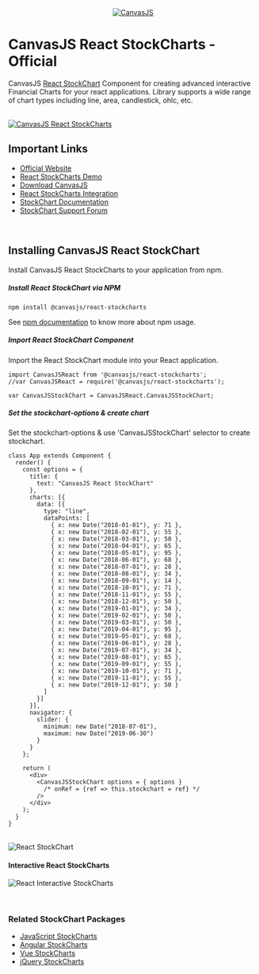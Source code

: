 <div align="center">
	<a href="https://www.npmjs.com/~canvasjs">
		<img src="https://canvasjs.com/wp-content/uploads/images/logo/canvasjs-logo-240x100.png" alt="CanvasJS"/>
	</a>
</div>

# CanvasJS React StockCharts - Official
CanvasJS [React StockChart](https://canvasjs.com/react-charts/#stockcharts) Component for creating advanced interactive Financial Charts for your react applications. Library supports a wide range of chart types including line, area, candlestick, ohlc, etc.

<br/>

<a href="https://canvasjs.com/react-charts/#stockcharts">
	<img src="https://canvasjs.com/wp-content/uploads/images/npm/react/react-stockcharts.jpg" alt="CanvasJS React StockCharts">
</a>

<br/>

## Important Links
- [Official Website](https://canvasjs.com/)
- [React StockCharts Demo](https://canvasjs.com/react-charts/#stockcharts)
- [Download CanvasJS](https://canvasjs.com/download-html5-charting-graphing-library/)
- [React StockCharts Integration](https://canvasjs.com/docs/stockcharts/integration/react/)
- [StockChart Documentation](https://canvasjs.com/docs/stockcharts/basics-of-creating-html5-stockchart/)
- [StockChart Support Forum](https://canvasjs.com/forums/forum/stockchart-support/)

<br/>

## Installing CanvasJS React StockChart
Install CanvasJS React StockCharts to your application from npm.
##### Install React StockChart via NPM
```
npm install @canvasjs/react-stockcharts
```
See [npm documentation](https://docs.npmjs.com/) to know more about npm usage.

##### Import React StockChart Component
Import the React StockChart module into your React application.
```
import CanvasJSReact from '@canvasjs/react-stockcharts';
//var CanvasJSReact = require('@canvasjs/react-stockcharts');

var CanvasJSStockChart = CanvasJSReact.CanvasJSStockChart;
```

##### Set the stockchart-options & create chart
Set the stockchart-options & use 'CanvasJSStockChart' selector to create stockchart.
```
class App extends Component {
  render() {
    const options = {
      title: {
        text: "CanvasJS React StockChart"
      },
      charts: [{
        data: [{
          type: "line",
          dataPoints: [
            { x: new Date("2018-01-01"), y: 71 },
            { x: new Date("2018-02-01"), y: 55 },
            { x: new Date("2018-03-01"), y: 50 },
            { x: new Date("2018-04-01"), y: 65 },
            { x: new Date("2018-05-01"), y: 95 },
            { x: new Date("2018-06-01"), y: 68 },
            { x: new Date("2018-07-01"), y: 28 },
            { x: new Date("2018-08-01"), y: 34 },
            { x: new Date("2018-09-01"), y: 14 },
            { x: new Date("2018-10-01"), y: 71 },
            { x: new Date("2018-11-01"), y: 55 },
            { x: new Date("2018-12-01"), y: 50 },
            { x: new Date("2019-01-01"), y: 34 },
            { x: new Date("2019-02-01"), y: 50 },
            { x: new Date("2019-03-01"), y: 50 },
            { x: new Date("2019-04-01"), y: 95 },
            { x: new Date("2019-05-01"), y: 68 },
            { x: new Date("2019-06-01"), y: 28 },
            { x: new Date("2019-07-01"), y: 34 },
            { x: new Date("2019-08-01"), y: 65 },
            { x: new Date("2019-09-01"), y: 55 },
            { x: new Date("2019-10-01"), y: 71 },
            { x: new Date("2019-11-01"), y: 55 },
            { x: new Date("2019-12-01"), y: 50 }
          ]
        }]
      }],
      navigator: {
        slider: {
          minimum: new Date("2018-07-01"),
          maximum: new Date("2019-06-30")
        }
      }
    };

    return (
      <div>
        <CanvasJSStockChart options = { options }
          /* onRef = {ref => this.stockchart = ref} */
        />
      </div>
    );
  }
}
```

<br/>

<img src="https://canvasjs.com/wp-content/uploads/images/npm/react/react-stockchart.png" alt="React StockChart">

<br/>

#### Interactive React StockCharts
![React Interactive StockCharts](https://canvasjs.com/wp-content/uploads/images/npm/react/interactive-react-stockcharts.gif)

<br/>

### Related StockChart Packages
- [JavaScript StockCharts](https://www.npmjs.com/package/@canvasjs/stockcharts)
- [Angular StockCharts](https://www.npmjs.com/package/@canvasjs/angular-stockcharts)
- [Vue StockCharts](https://www.npmjs.com/package/@canvasjs/vue-stockcharts)
- [jQuery StockCharts](https://www.npmjs.com/package/@canvasjs/jquery-stockcharts)